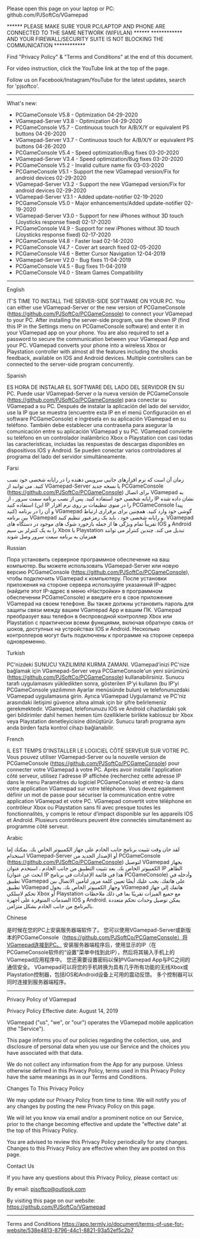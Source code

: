 Please open this page on your laptop or PC: github.com/PJSoftCo/VGamepad

****** PLEASE MAKE SURE YOUR PC/LAPTOP AND PHONE ARE CONNECTED TO THE SAME NETWORK (WIFI/LAN) ******
************ AND YOUR FIREWALL/SECURITY SUITE IS NOT BLOCKING THE COMMUNICATION ************

Find "Privacy Policy" & "Terms and Conditions" at the end of this document.

For video instruction, click the YouTube link at the top of the page.

Follow us on Facebook/Instagram/YouTube for the latest updates, search for 'pjsoftco'.

----------------------------------------------------------------------------------------------------------------------------------
What's new:
- PCGameConsole V5.8 - Optimization 04-29-2020
- VGamepad-Server V3.8 - Optimization 04-29-2020
- PCGameConsole V5.7 - Continuous touch for A/B/X/Y or equivalent PS buttons 04-26-2020
- VGamepad-Server V3.7 - Continuous touch for A/B/X/Y or equivalent PS buttons 04-26-2020
- PCGameConsole V5.4 - Speed optimization/Bug fixes 03-20-2020
- VGamepad-Server V3.4 - Speed optimization/Bug fixes 03-20-2020
- PCGameConsole V5.2 - Invalid culture name fix 03-03-2020
- PCGameConsole V5.1 - Support the new VGamepad version/Fix for android devices 02-29-2020
- VGamepad-Server V3.2 - Support the new VGamepad version/Fix for android devices 02-29-2020
- VGamepad-Server V3.1 - Added update-notifier 02-19-2020
- PCGameConsole V5.0 - Major enhancements/Added update-notifier 02-19-2020
- VGamepad-Server V3.0 - Support for new iPhones without 3D touch (Joysticks response fixed) 02-17-2020
- PCGameConsole V4.9 - Support for new iPhones without 3D touch (Joysticks response fixed) 02-17-2020
- PCGameConsole V4.8 - Faster load 02-14-2020
- PCGameConsole V4.7 - Cover art search fixed 02-05-2020
- PCGameConsole V4.6 - Better Cursor Navigation 12-04-2019
- VGamepad-Server V2.0 - Bug fixes 11-04-2019
- PCGameConsole V4.5 - Bug fixes 11-04-2019
- PCGameConsole V4.0 - Steam Games Compatibility
----------------------------------------------------------------------------------------------------------------------------------

English

IT'S TIME TO INSTALL THE SERVER-SIDE SOFTWARE ON YOUR PC. You can either use VGamepad-Server or the new version of PCGameConsole (https://github.com/PJSoftCo/PCGameConsole) to connect your VGamepad to your PC. After installing the server-side program, use the shown IP (find this IP in the Settings menu on PCGameConsole software) and enter it in your VGamepad app on your phone. You are also required to set a password to secure the communication between your VGamepad App and your PC. VGamepad converts your phone into a wireless Xbox or Playstation controller with almost all the features including the shocks feedback, available on IOS and Android devices. Multiple controllers can be connected to the server-side program concurrently.



Spanish

ES HORA DE INSTALAR EL SOFTWARE DEL LADO DEL SERVIDOR EN SU PC. Puede usar VGamepad-Server o la nueva versión de PCGameConsole (https://github.com/PJSoftCo/PCGameConsole) para conectar su VGamepad a su PC. Después de instalar la aplicación del lado del servidor, use la IP que se muestra (encuentre esta IP en el menú Configuración en el software PCGameConsole) e ingrésela en su aplicación VGamepad en su teléfono. También debe establecer una contraseña para asegurar la comunicación entre su aplicación VGamepad y su PC. VGamepad convierte su teléfono en un controlador inalámbrico Xbox o Playstation con casi todas las características, incluidas las respuestas de descargas disponibles en dispositivos IOS y Android. Se pueden conectar varios controladores al programa del lado del servidor simultáneamente.



Farsi

زمان آن است که نرم افزارهای جانبی سرویس دهنده را در رایانه شخصی خود نصب کنید. می توانید از VGamepad-Server یا نسخه جدید PCGameConsole (https://github.com/PJSoftCo/PCGameConsole) برای اتصال VGamepad به رایانه شخصی خود استفاده کنید. پس از نصب برنامه سمت سرور ، از IP نشان داده شده استفاده کنید (این IP را در منوی تنظیمات بر روی نرم افزار PCGameConsole پیدا کنید) و آن را در برنامه VGamepad گوشی خود وارد کنید. همچنین برای برقراری ارتباط بین برنامه VGamepad و رایانه شخصی خود ، باید یک رمزعبور تنظیم کنید. VGamepad تقریباً تمام ویژگی ها از جمله بازخورد شوک های موجود در دستگاه های IOS و Android را به یک کنترلر بی سیم Xbox یا Playstation تبدیل می کند. 
چندین کنترلر می توانند همزمان به برنامه سمت سرور وصل شوند

Russian

Пора установить серверное программное обеспечение на ваш компьютер. Вы можете использовать VGamepad-Server или новую версию PCGameConsole (https://github.com/PJSoftCo/PCGameConsole), чтобы подключить VGamepad к компьютеру. После установки приложения на стороне сервера используйте указанный IP-адрес (найдите этот IP-адрес в меню «Настройки» в программном обеспечении PCGameConsole) и введите его в свое приложение VGamepad на своем телефоне. Вы также должны установить пароль для защиты связи между вашим VGamepad App и вашим ПК. VGamepad преобразует ваш телефон в беспроводной контроллер Xbox или Playstation с практически всеми функциями, включая обратную связь от шоков, доступных на устройствах IOS и Android. Несколько контроллеров могут быть подключены к программе на стороне сервера одновременно.


Turkish

PC'nizdeki SUNUCU YAZILIMINI KURMA ZAMANI. VGamepad'inizi PC'nize bağlamak için VGamepad-Server veya PCGameConsole'un yeni sürümünü (https://github.com/PJSoftCo/PCGameConsole) kullanabilirsiniz. Sunucu tarafı uygulamasını yükledikten sonra, gösterilen IP'yi kullanın (bu IP'yi PCGameConsole yazılımının Ayarlar menüsünde bulun) ve telefonunuzdaki VGamepad uygulamasına girin. Ayrıca VGamepad Uygulamanız ve PC'niz arasındaki iletişimi güvence altına almak için bir şifre belirlemeniz gerekmektedir. VGamepad, telefonunuzu IOS ve Android cihazlardaki şok geri bildirimler dahil hemen hemen tüm özelliklerle birlikte kablosuz bir Xbox veya Playstation denetleyicisine dönüştürür. Sunucu tarafı programa aynı anda birden fazla kontrol cihazı bağlanabilir.

French

IL EST TEMPS D'INSTALLER LE LOGICIEL CÔTÉ SERVEUR SUR VOTRE PC. Vous pouvez utiliser VGamepad-Server ou la nouvelle version de PCGameConsole (https://github.com/PJSoftCo/PCGameConsole) pour connecter votre VGamepad à votre PC. Après avoir installé l'application côté serveur, utilisez l'adresse IP affichée (recherchez cette adresse IP dans le menu Paramètres du logiciel PCGameConsole) et entrez-la dans votre application VGamepad sur votre téléphone. Vous devez également définir un mot de passe pour sécuriser la communication entre votre application VGamepad et votre PC. VGamepad convertit votre téléphone en contrôleur Xbox ou Playstation sans fil avec presque toutes les fonctionnalités, y compris le retour d’impact disponible sur les appareils IOS et Android. Plusieurs contrôleurs peuvent être connectés simultanément au programme côté serveur.


Arabic

لقد حان وقت تثبيت برنامج جانب الخادم على جهاز الكمبيوتر الخاص بك. يمكنك إما استخدام VGamepad-Server أو الإصدار الجديد من PCGameConsole (https://github.com/PJSoftCo/PCGameConsole) لتوصيل VGamepad بجهاز الكمبيوتر الخاص بك. بعد تثبيت التطبيق من جانب الخادم ، استخدم عنوان IP الظاهر (ابحث عن عنوان IP هذا في قائمة الإعدادات في برنامج PCGameConsole) وأدخله في تطبيق VGamepad على هاتفك. يجب عليك أيضًا تعيين كلمة مرور لتأمين الاتصال بين تطبيق VGamepad وجهاز الكمبيوتر الخاص بك. يحول VGamepad هاتفك إلى جهاز تحكم لاسلكي Xbox أو Playstation مع جميع الميزات تقريبًا بما في ذلك ملاحظات الصدمات المتوفرة على أجهزة IOS و Android. يمكن توصيل وحدات تحكم متعددة بالبرنامج من جانب الخادم بشكل متزامن.


Chinese

是时候在您的PC上安装服务器端软件了。 您可以使用VGamepad-Server或新版本的PCGameConsole（https://github.com/PJSoftCo/PCGameConsole）将VGamepad连接到PC。 安装服务器端程序后，使用显示的IP（在PCGameConsole软件的“设置”菜单中找到此IP），然后将其输入手机上的VGamepad应用程序中。 您还需要设置密码以保护VGamepad App与PC之间的通信安全。 VGamepad可以将您的手机转换为具有几乎所有功能的无线Xbox或Playstation控制器，包括IOS和Android设备上可用的震动反馈。 多个控制器可以同时连接到服务器端程序。

----------------------------------------------------------------------------------------------------------------------------------------

Privacy Policy of VGamepad

Privacy Policy
Effective date: August 14, 2019

VGamepad ("us", "we", or "our") operates the VGamepad mobile application (the "Service").

This page informs you of our policies regarding the collection, use, and disclosure of personal data when you use our Service and the choices you have associated with that data.

We do not collect any information from the App for any purpose. Unless otherwise defined in this Privacy Policy, terms used in this Privacy Policy have the same meanings as in our Terms and Conditions.

Changes To This Privacy Policy

We may update our Privacy Policy from time to time. We will notify you of any changes by posting the new Privacy Policy on this page.

We will let you know via email and/or a prominent notice on our Service, prior to the change becoming effective and update the "effective date" at the top of this Privacy Policy.

You are advised to review this Privacy Policy periodically for any changes. Changes to this Privacy Policy are effective when they are posted on this page.

Contact Us

If you have any questions about this Privacy Policy, please contact us:

By email: pjsoftco@outlook.com

By visiting this page on our website: https://github.com/PJSoftCo/VGamepad

--------------------------------------------------------------------------------------------------------------------------------------
Terms and Conditions
https://app.termly.io/document/terms-of-use-for-website/538e4813-8796-44c1-8821-93a52ef5c2b7
